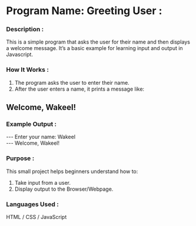 # Program Name: Greeting User :

<h3> Description : </h3>

This is a simple program that asks the user for their name and then displays a welcome message.
It’s a basic example for learning input and output in Javascript.

<h3> How It Works : </h3>

1. The program asks the user to enter their name.
2. After the user enters a name, it prints a message like:
<h2> Welcome, Wakeel! </h2>

<h3> Example Output : </h3>

--- Enter your name: Wakeel <br>
--- Welcome, Wakeel!

<h3> Purpose : </h3>

This small project helps beginners understand how to:

1. Take input from a user.
2. Display output to the Browser/Webpage.

<h3> Languages Used : </h3>

HTML / CSS / JavaScript 
